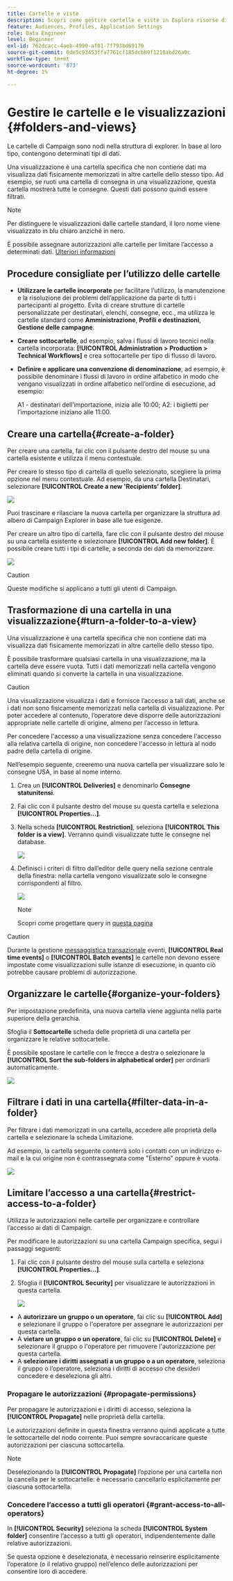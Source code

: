 ```yaml
---
title: Cartelle e viste
description: Scopri come gestire cartelle e viste in Esplora risorse di Campaign
feature: Audiences, Profiles, Application Settings
role: Data Engineer
level: Beginner
exl-id: 762dcacc-4aeb-4990-af01-7f793bd69170
source-git-commit: 6de5c93453ffa7761cf185dcbb9f1210abd26a0c
workflow-type: tm+mt
source-wordcount: '873'
ht-degree: 1%

---
```


# Gestire le cartelle e le visualizzazioni {#folders-and-views}

Le cartelle di Campaign sono nodi nella struttura di explorer. In base al loro tipo, contengono determinati tipi di dati.

Una visualizzazione è una cartella specifica che non contiene dati ma visualizza dati fisicamente memorizzati in altre cartelle dello stesso tipo. Ad esempio, se ruoti una cartella di consegna in una visualizzazione, questa cartella mostrerà tutte le consegne. Questi dati possono quindi essere filtrati.


>[!NOTE]
>Per distinguere le visualizzazioni dalle cartelle standard, il loro nome viene visualizzato in blu chiaro anziché in nero.

È possibile assegnare autorizzazioni alle cartelle per limitare l’accesso a determinati dati. [Ulteriori informazioni](#restrict-access-to-a-folder)

## Procedure consigliate per l’utilizzo delle cartelle

* **Utilizzare le cartelle incorporate** per facilitare l’utilizzo, la manutenzione e la risoluzione dei problemi dell’applicazione da parte di tutti i partecipanti al progetto. Evita di creare strutture di cartelle personalizzate per destinatari, elenchi, consegne, ecc., ma utilizza le cartelle standard come **Amministrazione**, **Profili e destinazioni**, **Gestione delle campagne**.

* **Creare sottocartelle**, ad esempio, salva i flussi di lavoro tecnici nella cartella incorporata: **[!UICONTROL Administration > Production > Technical Workflows]** e crea sottocartelle per tipo di flusso di lavoro.

* **Definire e applicare una convenzione di denominazione**, ad esempio, è possibile denominare i flussi di lavoro in ordine alfabetico in modo che vengano visualizzati in ordine alfabetico nell’ordine di esecuzione, ad esempio:

   A1 - destinatari dell’importazione, inizia alle 10:00; A2: i biglietti per l’importazione iniziano alle 11:00.

## Creare una cartella{#create-a-folder}

Per creare una cartella, fai clic con il pulsante destro del mouse su una cartella esistente e utilizza il menu contestuale.

Per creare lo stesso tipo di cartella di quello selezionato, scegliere la prima opzione nel menu contestuale. Ad esempio, da una cartella Destinatari, selezionare **[!UICONTROL Create a new 'Recipients' folder]**.

![](assets/create-recipient-folder.png)

Puoi trascinare e rilasciare la nuova cartella per organizzare la struttura ad albero di Campaign Explorer in base alle tue esigenze.

Per creare un altro tipo di cartella, fare clic con il pulsante destro del mouse su una cartella esistente e selezionare **[!UICONTROL Add new folder]**. È possibile creare tutti i tipi di cartelle, a seconda dei dati da memorizzare.

![](assets/add-new-folder.png)

>[!CAUTION]
>Queste modifiche si applicano a tutti gli utenti di Campaign.

## Trasformazione di una cartella in una visualizzazione{#turn-a-folder-to-a-view}

Una visualizzazione è una cartella specifica che non contiene dati ma visualizza dati fisicamente memorizzati in altre cartelle dello stesso tipo.

È possibile trasformare qualsiasi cartella in una visualizzazione, ma la cartella deve essere vuota. Tutti i dati memorizzati nella cartella vengono eliminati quando si converte la cartella in una visualizzazione.

>[!CAUTION]
>
>Una visualizzazione visualizza i dati e fornisce l’accesso a tali dati, anche se i dati non sono fisicamente memorizzati nella cartella di visualizzazione. Per poter accedere al contenuto, l’operatore deve disporre delle autorizzazioni appropriate nelle cartelle di origine, almeno per l’accesso in lettura.
>
>Per concedere l&#39;accesso a una visualizzazione senza concedere l&#39;accesso alla relativa cartella di origine, non concedere l&#39;accesso in lettura al nodo padre della cartella di origine.

Nell’esempio seguente, creeremo una nuova cartella per visualizzare solo le consegne USA, in base al nome interno.

1. Crea un **[!UICONTROL Deliveries]** e denominarlo **Consegne statunitensi**.
1. Fai clic con il pulsante destro del mouse su questa cartella e seleziona **[!UICONTROL Properties...]**.
1. Nella scheda **[!UICONTROL Restriction]**, seleziona **[!UICONTROL This folder is a view]**. Verranno quindi visualizzate tutte le consegne nel database.

   ![](assets/this-folder-is-a-view.png)

1. Definisci i criteri di filtro dall’editor delle query nella sezione centrale della finestra: nella cartella vengono visualizzate solo le consegne corrispondenti al filtro.

   ![](assets/filter-view.png)

   >[!NOTE]
   >
   >Scopri come progettare query in [questa pagina](create-filters.md#advanced-filters)


>[!CAUTION]
>
>Durante la gestione [messaggistica transazionale](../send/transactional.md) eventi, **[!UICONTROL Real time events]** o **[!UICONTROL Batch events]** le cartelle non devono essere impostate come visualizzazioni sulle istanze di esecuzione, in quanto ciò potrebbe causare problemi di autorizzazione.

## Organizzare le cartelle{#organize-your-folders}

Per impostazione predefinita, una nuova cartella viene aggiunta nella parte superiore della gerarchia.

Sfoglia il **Sottocartelle** scheda delle proprietà di una cartella per organizzare le relative sottocartelle.

È possibile spostare le cartelle con le frecce a destra o selezionare la **[!UICONTROL Sort the sub-folders in alphabetical order]** per ordinarli automaticamente.

![](assets/sort-folders.png)


## Filtrare i dati in una cartella{#filter-data-in-a-folder}

Per filtrare i dati memorizzati in una cartella, accedere alle proprietà della cartella e selezionare la scheda Limitazione.

Ad esempio, la cartella seguente conterrà solo i contatti con un indirizzo e-mail e la cui origine non è contrassegnata come &quot;Esterno&quot; oppure è vuota.

![](assets/add-a-filter-to-a-folder.png)


## Limitare l’accesso a una cartella{#restrict-access-to-a-folder}

Utilizza le autorizzazioni nelle cartelle per organizzare e controllare l’accesso ai dati di Campaign.

Per modificare le autorizzazioni su una cartella Campaign specifica, segui i passaggi seguenti:

1. Fai clic con il pulsante destro del mouse sulla cartella e seleziona **[!UICONTROL Properties...]**.
1. Sfoglia il **[!UICONTROL Security]** per visualizzare le autorizzazioni in questa cartella.

   ![](assets/folder-permissions.png)

* A **autorizzare un gruppo o un operatore**, fai clic su **[!UICONTROL Add]** e selezionare il gruppo o l&#39;operatore per assegnare le autorizzazioni per questa cartella.
* A **vietare un gruppo o un operatore**, fai clic su **[!UICONTROL Delete]** e selezionare il gruppo o l&#39;operatore per rimuovere l&#39;autorizzazione per questa cartella.
* A **selezionare i diritti assegnati a un gruppo o a un operatore**, seleziona il gruppo o l’operatore, seleziona i diritti di accesso che desideri concedere e deseleziona gli altri.

### Propagare le autorizzazioni {#propagate-permissions}

Per propagare le autorizzazioni e i diritti di accesso, seleziona la **[!UICONTROL Propagate]** nelle proprietà della cartella.

Le autorizzazioni definite in questa finestra verranno quindi applicate a tutte le sottocartelle del nodo corrente. Puoi sempre sovraccaricare queste autorizzazioni per ciascuna sottocartella.

>[!NOTE]
>
>Deselezionando la **[!UICONTROL Propagate]** l’opzione per una cartella non la cancella per le sottocartelle: è necessario cancellarlo esplicitamente per ciascuna sottocartella.

### Concedere l’accesso a tutti gli operatori {#grant-access-to-all-operators}

In **[!UICONTROL Security]** seleziona la scheda **[!UICONTROL System folder]** consentire l’accesso a tutti gli operatori, indipendentemente dalle relative autorizzazioni.

Se questa opzione è deselezionata, è necessario reinserire esplicitamente l’operatore (o il relativo gruppo) nell’elenco delle autorizzazioni per consentire loro di accedere.
